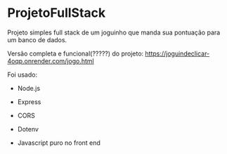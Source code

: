 # ProjetoFullStack

Projeto simples full stack de um joguinho que manda sua pontuação para um banco de dados.

Versão completa e funcional(?????) do projeto:
https://joguindeclicar-4oqp.onrender.com/jogo.html


Foi usado:
- Node.js
- Express
- CORS
- Dotenv

- Javascript puro no front end
